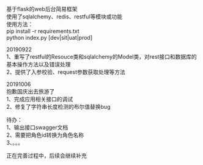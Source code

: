 基于flask的web后台简易框架\
使用了sqlalchemy、redis、restful等模块或功能\
使用方法：\
pip install -r requirements.txt\
python index.py [dev|sit|uat|prod]

20190922\
1、重写了restful的Resouce类和sqlalchemy的Model类，对rest接口和数据库的基本操作方法以及错误处理\
2、提供了入参校验、request参数获取处理等方法

20191006\
抱歉国庆出去旅游了\
1、完成应用相关接口的调试\
2、修复了字符串长度检测的布尔值替换bug


待办：\
1、输出接口swagger文档\
2、需要把角色id转换为角色名称\
3、。。。


正在完善过程中，后续会继续补充

